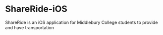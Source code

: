 # ShareRide-iOS
ShareRide is an iOS application for Middlebury College students to provide and have transportation 
